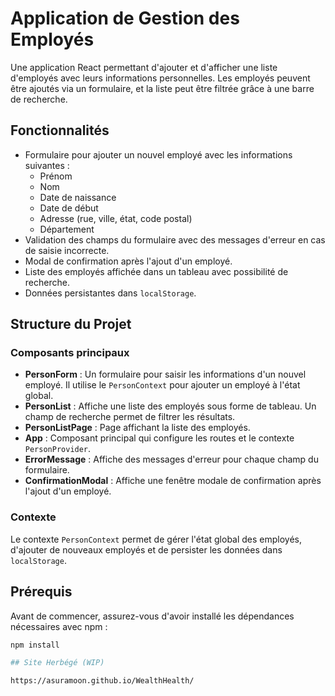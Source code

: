 # Application de Gestion des Employés

Une application React permettant d'ajouter et d'afficher une liste d'employés avec leurs informations personnelles. Les employés peuvent être ajoutés via un formulaire, et la liste peut être filtrée grâce à une barre de recherche.

## Fonctionnalités

- Formulaire pour ajouter un nouvel employé avec les informations suivantes :
  - Prénom
  - Nom
  - Date de naissance
  - Date de début
  - Adresse (rue, ville, état, code postal)
  - Département
- Validation des champs du formulaire avec des messages d'erreur en cas de saisie incorrecte.
- Modal de confirmation après l'ajout d'un employé.
- Liste des employés affichée dans un tableau avec possibilité de recherche.
- Données persistantes dans `localStorage`.

## Structure du Projet

### Composants principaux

- **PersonForm** : Un formulaire pour saisir les informations d'un nouvel employé. Il utilise le `PersonContext` pour ajouter un employé à l'état global.
- **PersonList** : Affiche une liste des employés sous forme de tableau. Un champ de recherche permet de filtrer les résultats.
- **PersonListPage** : Page affichant la liste des employés.
- **App** : Composant principal qui configure les routes et le contexte `PersonProvider`.
- **ErrorMessage** : Affiche des messages d'erreur pour chaque champ du formulaire.
- **ConfirmationModal** : Affiche une fenêtre modale de confirmation après l'ajout d'un employé.

### Contexte

Le contexte `PersonContext` permet de gérer l'état global des employés, d'ajouter de nouveaux employés et de persister les données dans `localStorage`.

## Prérequis

Avant de commencer, assurez-vous d'avoir installé les dépendances nécessaires avec npm :

```bash
npm install

## Site Herbégé (WIP)

https://asuramoon.github.io/WealthHealth/
